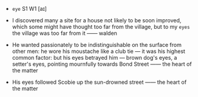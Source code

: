 - `eye` S1 W1 [aɪ]



-  I discovered many a site for a house not likely to be soon improved, which some might have thought too far from the village, but to my `eyes` the village was too far from it —— walden

-  He wanted passionately to be indistinguishable on the surface from other men: he wore his moustache like a club tie — it was his highest common factor: but his eyes betrayed him — brown dog's eyes, a setter's eyes, pointing mournfully towards Bond Street —— the heart of the matter

-  His eyes followed Scobie up the sun-drowned street —— the heart of the matter